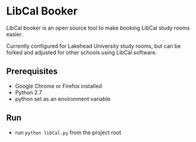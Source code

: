 LibCal Booker
=========
LibCal booker is an open source tool to make booking LibCal study rooms easier. 

Currently configured for Lakehead University study rooms, but can be forked and adjusted for other schools using LibCal software.


Prerequisites  
----------
* Google Chrome or Firefox installed
* Python 2.7 
* python set as an environment variable

Run 
-----
* run `python libCal.py` from the project root
